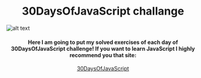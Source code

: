 <center></center>

<div align="center"><h1>30DaysOfJavaScript challange</h1></div>

![alt text](https://res.cloudinary.com/practicaldev/image/fetch/s--v32CR_fp--/c_imagga_scale,f_auto,fl_progressive,h_900,q_auto,w_1600/https://thepracticaldev.s3.amazonaws.com/i/vev6eo0v16an8fz36bw5.png)

<div align="center"><h4>Here I am going to put my solved exercises of each day of 30DaysOfJavaScript challenge! If you want to learn JavaScript I highly recommend you that site:</h4></div>

<div align="center"><a href="https://github.com/Asabeneh/30-Days-Of-JavaScript">30DaysOfJavaScript</a></div>
